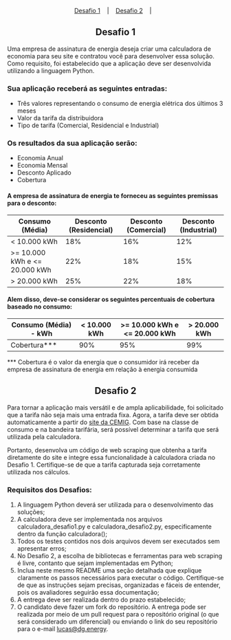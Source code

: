 <p style="text-align:center" dir="auto">
  <a href="#desafio1">Desafio 1</a>
  &nbsp;&nbsp;&nbsp;|&nbsp;&nbsp;&nbsp;
    <a href="#desafio2">Desafio 2</a>
  &nbsp;&nbsp;&nbsp;|&nbsp;&nbsp;&nbsp;
</p>

<h2 id="desafio1" style="text-align:center;border-bottom:none">Desafio 1</h2>

Uma empresa de assinatura de energia deseja criar uma calculadora de economia para seu site e contratou você para desenvolver essa solução. Como requisito, foi estabelecido que a aplicação deve ser desenvolvida utilizando a linguagem Python.

### Sua aplicação receberá as seguintes entradas:

- Três valores representando o consumo de energia elétrica dos últimos 3 meses
- Valor da tarifa da distribuidora
- Tipo de tarifa (Comercial, Residencial e Industrial)

### Os resultados da sua aplicação serão:

- Economia Anual
- Economia Mensal
- Desconto Aplicado
- Cobertura

#### A empresa de assinatura de energia te forneceu as seguintes premissas para o desconto:

| Consumo (Média) | Desconto (Residencial) | Desconto (Comercial) | Desconto (Industrial) |
| --- | --- | --- | --- |
| < 10.000 kWh | 18% | 16% | 12% |
| >= 10.000 kWh e <= 20.000 kWh | 22% | 18% | 15% |
| > 20.000 kWh | 25% | 22% | 18% |

#### Alem disso, deve-se considerar os seguintes percentuais de cobertura baseado no consumo:

| Consumo (Média) - kWh | < 10.000 kWh | >= 10.000 kWh e <= 20.000 kWh | > 20.000 kWh |
| --- | --- | --- | --- |
| Cobertura*** | 90% | 95% | 99% |

*** Cobertura é o valor da energia que o consumidor irá receber da empresa de assinatura de energia em relação à energia consumida

<h2 id="desafio2" style="text-align:center;border-bottom:none">Desafio 2</h2>

Para tornar a aplicação mais versátil e de ampla aplicabilidade, foi solicitado que a tarifa não seja mais uma entrada fixa. Agora, a tarifa deve ser obtida automaticamente a partir do <a href="https://www.cemig.com.br/atendimento/valores-de-tarifas-e-servicos/" target="_blank">site da CEMIG</a>. Com base na classe de consumo e na bandeira tarifária, será possível determinar a tarifa que será utilizada pela calculadora.

Portanto, desenvolva um código de web scraping que obtenha a tarifa diretamente do site e integre essa funcionalidade à calculadora criada no Desafio 1. Certifique-se de que a tarifa capturada seja corretamente utilizada nos cálculos.

### Requisitos dos Desafios:
1. A linguagem Python deverá ser utilizada para o desenvolvimento das soluções;
2. A calculadora deve ser implementada nos arquivos calculadora_desafio1.py e calculadora_desafio2.py, especificamente dentro da função calculadora();
3. Todos os testes contidos nos dois arquivos devem ser executados sem apresentar erros;
4. No Desafio 2, a escolha de bibliotecas e ferramentas para web scraping é livre, contanto que sejam implementadas em Python;
5. Inclua neste mesmo README uma seção detalhada que explique claramente os passos necessários para executar o código. Certifique-se de que as instruções sejam precisas, organizadas e fáceis de entender, pois os avaliadores seguirão essa documentação;
6. A entrega deve ser realizada dentro do prazo estabelecido;
7. O candidato deve fazer um fork do repositório. A entrega pode ser realizada por meio de um pull request para o repositório original (o que será considerado um diferencial) ou enviando o link do seu repositório para o e-mail lucas@dg.energy.
